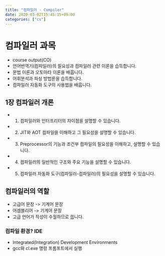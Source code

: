 ```yaml
---
title: "컴파일러 - Compiler"
date: 2020-03-02T15:45:15+09:00
categories: ["cs"]
---
```


# 컴파일러 과목

- course output(CO)
- 언어번역기(컴파일러)의 필요성과 컴파일러 관련 이론을 습득합니다.
- 문법 이론과 오토마타 이론을 배웁니다.
- 어휘분석과 파싱 방법론을 습득합니다.
- 컴파일러 자동화 도구의 사용법을 배웁니다.

## 1장 컴파일러 개론

- 1. 컴파일러와 인터프리터의 차이점을 설명할 수 있습니다.
- 2. JIT와 AOT 컴파일을 이해하고 그 필요성을 설명할 수 있습니다.
- 3. Preprocessor의 기능과 조건부 컴파일의 필요성을 이해하고, 설명할 수 있습니다.
- 4. 컴파일러의 일반적인 구조와 주요 기능을 설명할 수 있습니다.
- 5. 컴파일러 자동화 도구(컴파일러-컴파일러)의 필요성을 설명할 수 있습니다.

## 컴파일러의 역할

- 고급어 문장 -> 기계어 문장
- 어셈블리어 -> 기계어 문장
- 고급 언어가 작성이 수월하므로 씁니다.

### 컴파일 환경? IDE

- Integrated(Integration) Development Environments
- gcc와 cl.exe 명령 프롬프트에서 실행
